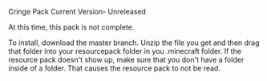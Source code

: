 Cringe Pack
Current Version- Unreleased


At this time, this pack is not complete.

To install, download the master branch. Unzip the file you get and then drag that folder into your resourcepack folder in you .minecraft folder. If the resource pack doesn't show up, make sure that you don't have a folder inside of a folder. That causes the resource pack to not be read. 
